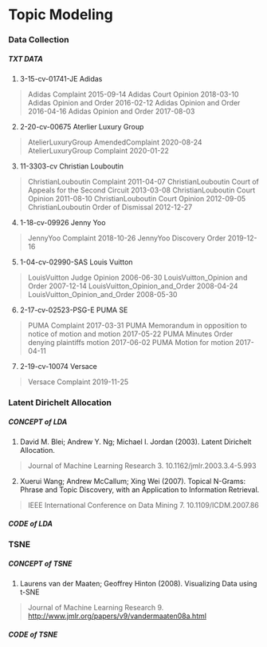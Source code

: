 # Topic Modeling
### Data Collection
##### TXT DATA
1. 3-15-cv-01741-JE Adidas
> Adidas Complaint 2015-09-14 
> Adidas Court Opinion 2018-03-10 
> Adidas Opinion and Order 2016-02-12 
> Adidas Opinion and Order 2016-04-16 
> Adidas Opinion and Order 2017-08-03 
2. 2-20-cv-00675 Aterlier Luxury Group
> AtelierLuxuryGroup AmendedComplaint 2020-08-24 
> AtelierLuxuryGroup Complaint 2020-01-22 
3. 11-3303-cv Christian Louboutin
> ChristianLouboutin Complaint 2011-04-07 
> ChristianLouboutin Court of Appeals for the Second Circuit 2013-03-08 
> ChristianLouboutin Court Opinion 2011-08-10 
> ChristianLouboutin Court Opinion 2012-09-05 
> ChristianLouboutin Order of Dismissal 2012-12-27 
4. 1-18-cv-09926 Jenny Yoo
> JennyYoo Complaint 2018-10-26 
> JennyYoo Discovery Order 2019-12-16 
5. 1-04-cv-02990-SAS Louis Vuitton
> LouisVuitton Judge Opinion 2006-06-30 
> LouisVuitton_Opinion and Order 2007-12-14 
> LouisVuitton_Opinion_and_Order 2008-04-24 
> LouisVuitton_Opinion_and_Order 2008-05-30 
6. 2-17-cv-02523-PSG-E PUMA SE
> PUMA Complaint 2017-03-31 
> PUMA Memorandum in opposition to notice of motion and motion 2017-05-22 
> PUMA Minutes Order denying plaintiffs motion 2017-06-02 
> PUMA Motion for motion 2017-04-11 
7. 2-19-cv-10074 Versace
> Versace Complaint 2019-11-25

### Latent Dirichelt Allocation
##### CONCEPT of LDA
1. David M. Blei; Andrew Y. Ng; Michael I. Jordan (2003). Latent Dirichelt Allocation. 
> Journal of Machine Learning Research 3.
> 10.1162/jmlr.2003.3.4-5.993
2. Xuerui Wang; Andrew McCallum; Xing Wei (2007). Topical N-Grams: Phrase and Topic Discovery, with an Application to Information Retrieval. 
> IEEE International Conference on Data Mining 7.
> 10.1109/ICDM.2007.86
##### CODE of LDA


### TSNE
##### CONCEPT of TSNE
1. Laurens van der Maaten; Geoffrey Hinton (2008). Visualizing Data using t-SNE
> Journal of Machine Learning Research 9.
> http://www.jmlr.org/papers/v9/vandermaaten08a.html
##### CODE of TSNE
